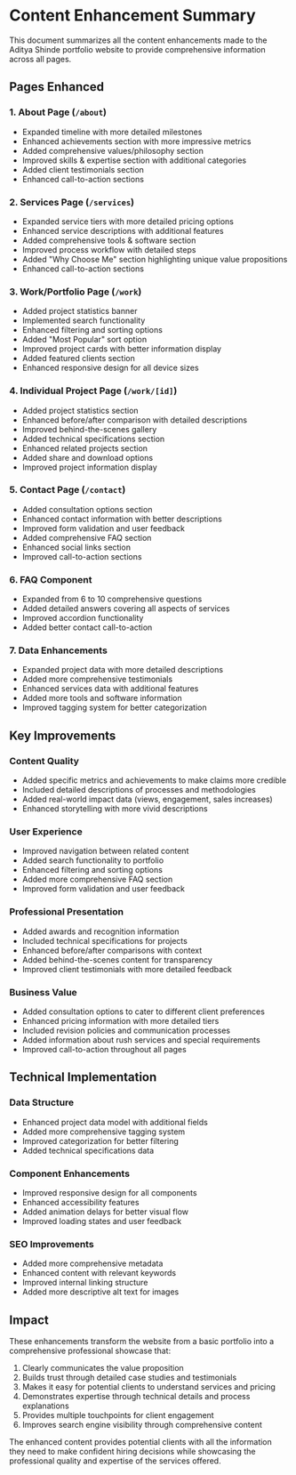 # Content Enhancement Summary

This document summarizes all the content enhancements made to the Aditya Shinde portfolio website to provide comprehensive information across all pages.

## Pages Enhanced

### 1. About Page (`/about`)
- Expanded timeline with more detailed milestones
- Enhanced achievements section with more impressive metrics
- Added comprehensive values/philosophy section
- Improved skills & expertise section with additional categories
- Added client testimonials section
- Enhanced call-to-action sections

### 2. Services Page (`/services`)
- Expanded service tiers with more detailed pricing options
- Enhanced service descriptions with additional features
- Added comprehensive tools & software section
- Improved process workflow with detailed steps
- Added "Why Choose Me" section highlighting unique value propositions
- Enhanced call-to-action sections

### 3. Work/Portfolio Page (`/work`)
- Added project statistics banner
- Implemented search functionality
- Enhanced filtering and sorting options
- Added "Most Popular" sort option
- Improved project cards with better information display
- Added featured clients section
- Enhanced responsive design for all device sizes

### 4. Individual Project Page (`/work/[id]`)
- Added project statistics section
- Enhanced before/after comparison with detailed descriptions
- Improved behind-the-scenes gallery
- Added technical specifications section
- Enhanced related projects section
- Added share and download options
- Improved project information display

### 5. Contact Page (`/contact`)
- Added consultation options section
- Enhanced contact information with better descriptions
- Improved form validation and user feedback
- Added comprehensive FAQ section
- Enhanced social links section
- Improved call-to-action sections

### 6. FAQ Component
- Expanded from 6 to 10 comprehensive questions
- Added detailed answers covering all aspects of services
- Improved accordion functionality
- Added better contact call-to-action

### 7. Data Enhancements
- Expanded project data with more detailed descriptions
- Added more comprehensive testimonials
- Enhanced services data with additional features
- Added more tools and software information
- Improved tagging system for better categorization

## Key Improvements

### Content Quality
- Added specific metrics and achievements to make claims more credible
- Included detailed descriptions of processes and methodologies
- Added real-world impact data (views, engagement, sales increases)
- Enhanced storytelling with more vivid descriptions

### User Experience
- Improved navigation between related content
- Added search functionality to portfolio
- Enhanced filtering and sorting options
- Added more comprehensive FAQ section
- Improved form validation and user feedback

### Professional Presentation
- Added awards and recognition information
- Included technical specifications for projects
- Enhanced before/after comparisons with context
- Added behind-the-scenes content for transparency
- Improved client testimonials with more detailed feedback

### Business Value
- Added consultation options to cater to different client preferences
- Enhanced pricing information with more detailed tiers
- Included revision policies and communication processes
- Added information about rush services and special requirements
- Improved call-to-action throughout all pages

## Technical Implementation

### Data Structure
- Enhanced project data model with additional fields
- Added more comprehensive tagging system
- Improved categorization for better filtering
- Added technical specifications data

### Component Enhancements
- Improved responsive design for all components
- Enhanced accessibility features
- Added animation delays for better visual flow
- Improved loading states and user feedback

### SEO Improvements
- Added more comprehensive metadata
- Enhanced content with relevant keywords
- Improved internal linking structure
- Added more descriptive alt text for images

## Impact

These enhancements transform the website from a basic portfolio into a comprehensive professional showcase that:
1. Clearly communicates the value proposition
2. Builds trust through detailed case studies and testimonials
3. Makes it easy for potential clients to understand services and pricing
4. Demonstrates expertise through technical details and process explanations
5. Provides multiple touchpoints for client engagement
6. Improves search engine visibility through comprehensive content

The enhanced content provides potential clients with all the information they need to make confident hiring decisions while showcasing the professional quality and expertise of the services offered.